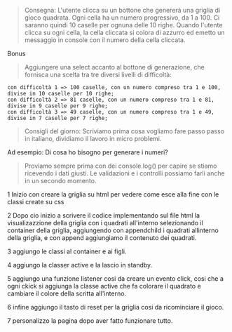 > Consegna:
> L'utente clicca su un bottone che genererà una griglia di gioco quadrata. Ogni cella ha un numero progressivo, da 1 a 100. Ci saranno quindi 10 caselle per ognuna delle 10 righe. Quando l'utente clicca su ogni cella, la cella cliccata si colora di azzurro ed emetto un messaggio in console con il numero della cella cliccata.

Bonus
> Aggiungere una select accanto al bottone di generazione, che fornisca una scelta tra tre diversi livelli di difficoltà:

    con difficoltà 1 => 100 caselle, con un numero compreso tra 1 e 100, divise in 10 caselle per 10 righe;
    con difficoltà 2 => 81 caselle, con un numero compreso tra 1 e 81, divise in 9 caselle per 9 righe;
    con difficoltà 3 => 49 caselle, con un numero compreso tra 1 e 49, divise in 7 caselle per 7 righe;

> Consigli del giorno:
>  Scriviamo prima cosa vogliamo fare passo passo in italiano, dividiamo il lavoro in micro problemi.

Ad esempio: Di cosa ho bisogno per generare i numeri?

> Proviamo sempre prima con dei console.log() per capire se stiamo ricevendo i dati giusti. Le validazioni e i controlli possiamo farli anche in un secondo momento.

<!-- SCOMPONIAMO IL PROBLEMA IN MICRO PASSAGGI SEMPLICI IN ITALIANO -->

1 Inizio con creare la griglia su html per vedere come esce alla fine con le classi create su css

2 Dopo cio inizio a scrivere il codice implementando sul file html la visualizazzione della griglia con i quadrati all'interno selezionando il container della griglia, aggiungendo con appendchild i quadrati allinterno della griglia, e con append aggiungiamo il contenuto dei quadrati.

3 aggiungo le classi al container e ai figli.

4 aggiungo la classer active e la lascio in standby.

5 aggiungo una funzione listener cosi da creare un evento click, cosi che a ogni ckick si aggiunga la classe active che fa colorare il quadrato e cambiare il colore della scritta all'interno.

6 infine aggiungo il tasto di reset per la griglia cosi da ricominciare il gioco.

7 personalizzo la pagina dopo aver fatto funzionare tutto.